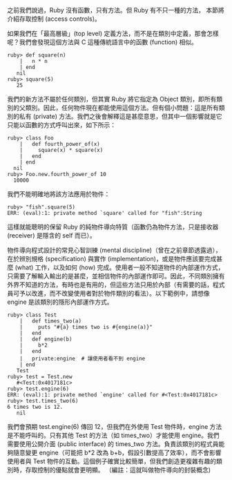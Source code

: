 之前我們說過，Ruby 沒有函數，只有方法。但 Ruby 有不只一種的方法， 本節將介紹存取控制 (access controls)。

如果我們在「最高層級」(top level) 定義方法，而不是在類別中定義，那會怎樣呢？我們會發現這個方法與 C 這種傳統語言中的函數 (function) 相似。

    ruby> def square(n)
        |   n * n
        | end
       nil
    ruby> square(5)
       25

我們的新方法不屬於任何類別，但其實 Ruby 將它指定為 Object 類別，即所有類別的父類別。因此，任何物件現在都能使用這個方法。但有個小問題：這是所有類別的私有 (private) 方法。我們之後會解釋這是甚麼意思，但其中一個影響就是它只能以函數的方式呼叫出來，如下所示：

    ruby> class Foo
        |   def fourth_power_of(x)
        |     square(x) * square(x)
        |   end
        | end
      nil
    ruby> Foo.new.fourth_power_of 10
      10000

我們不能明確地將該方法應用於物件：

    ruby> "fish".square(5)
    ERR: (eval):1: private method `square' called for "fish":String

這樣就能聰明的保留 Ruby 的純物件導向特質（函數仍為物件方法，只是接收器 (receiver) 是隱含的 self 而已）。

物件導向程式設計的常見心智訓練 (mental discipline)（曾在之前章節透露過），在於辨別規格 (specification) 與實作 (implementation)，或是物件應該要完成甚麼 (what) 工作，以及如何 (how) 完成。使用者一般不知道物件的內部運作方式，只需要了解輸入輸出的是甚麼，並相信物件的內部運作即可。因此，不同類別擁有外界不知道的方法，有時也是有用的，但這些方法只用於內部（有需要的話，程式員可予以改進，而不改變使用者對於物件類別的看法）。以下範例中，請想像 engine 是該類別的隱形內部運作方式。

    ruby> class Test
        |   def times_two(a)
        |     puts "#{a} times two is #{engine(a)}"
        |   end
        |   def engine(b)
        |     b*2
        |   end
        |   private:engine  # 讓使用者看不到 engine
        | end
       Test
    ruby> test = Test.new
       #<Test:0x4017181c>
    ruby> test.engine(6)
    ERR: (eval):1: private method `engine' called for #<Test:0x4017181c>
    ruby> test.times_two(6)
    6 times two is 12.
       nil
       
我們會預期 test.engine(6) 傳回 12，但我們在外使用 Test 物件時，engine 方法是不能呼叫的。只有其他 Test 的方法（如 times_two）才能使用 engine。我們需要使用公開介面 (public interface) 的 times_two 方法。負責該類別的程式員能夠隨意變更 engine（可能把 b*2 改為 b+b，假設引數提高了效率），而不會影響使用者與 Test 物件的互動。這個例子確實比較簡單，但我們創造更複雜有趣的類別時，存取控制的優點就會更明顯。 （編註：這就叫做物件導向的封裝概念)